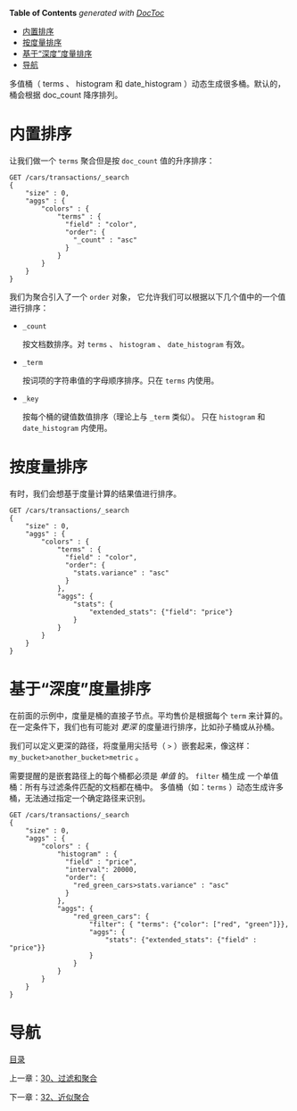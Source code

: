 <!-- START doctoc generated TOC please keep comment here to allow auto update -->
<!-- DON'T EDIT THIS SECTION, INSTEAD RE-RUN doctoc TO UPDATE -->
**Table of Contents**  *generated with [DocToc](https://github.com/thlorenz/doctoc)*

- [内置排序](#%E5%86%85%E7%BD%AE%E6%8E%92%E5%BA%8F)
- [按度量排序](#%E6%8C%89%E5%BA%A6%E9%87%8F%E6%8E%92%E5%BA%8F)
- [基于“深度”度量排序](#%E5%9F%BA%E4%BA%8E%E6%B7%B1%E5%BA%A6%E5%BA%A6%E9%87%8F%E6%8E%92%E5%BA%8F)
- [导航](#%E5%AF%BC%E8%88%AA)

<!-- END doctoc generated TOC please keep comment here to allow auto update -->

多值桶（ terms 、 histogram 和 date_histogram ）动态生成很多桶。默认的，桶会根据 doc_count 降序排列。

# 内置排序

让我们做一个 `terms` 聚合但是按 `doc_count` 值的升序排序：

```
GET /cars/transactions/_search
{
    "size" : 0,
    "aggs" : {
        "colors" : {
            "terms" : {
              "field" : "color",
              "order": {
                "_count" : "asc" 
              }
            }
        }
    }
}
```

我们为聚合引入了一个 `order` 对象， 它允许我们可以根据以下几个值中的一个值进行排序：

- `_count`

  按文档数排序。对 `terms` 、 `histogram` 、 `date_histogram` 有效。

- `_term`

  按词项的字符串值的字母顺序排序。只在 `terms` 内使用。

- `_key`

  按每个桶的键值数值排序（理论上与 `_term` 类似）。 只在 `histogram` 和 `date_histogram` 内使用。

# 按度量排序

有时，我们会想基于度量计算的结果值进行排序。

```
GET /cars/transactions/_search
{
    "size" : 0,
    "aggs" : {
        "colors" : {
            "terms" : {
              "field" : "color",
              "order": {
                "stats.variance" : "asc" 
              }
            },
            "aggs": {
                "stats": {
                    "extended_stats": {"field": "price"}
                }
            }
        }
    }
}
```

# 基于“深度”度量排序

在前面的示例中，度量是桶的直接子节点。平均售价是根据每个 `term` 来计算的。 在一定条件下，我们也有可能对 *更深* 的度量进行排序，比如孙子桶或从孙桶。

我们可以定义更深的路径，将度量用尖括号（ `>` ）嵌套起来，像这样： `my_bucket>another_bucket>metric` 。

需要提醒的是嵌套路径上的每个桶都必须是 *单值* 的。 `filter` 桶生成 一个单值桶：所有与过滤条件匹配的文档都在桶中。 多值桶（如：`terms` ）动态生成许多桶，无法通过指定一个确定路径来识别。

```
GET /cars/transactions/_search
{
    "size" : 0,
    "aggs" : {
        "colors" : {
            "histogram" : {
              "field" : "price",
              "interval": 20000,
              "order": {
                "red_green_cars>stats.variance" : "asc" 
              }
            },
            "aggs": {
                "red_green_cars": {
                    "filter": { "terms": {"color": ["red", "green"]}}, 
                    "aggs": {
                        "stats": {"extended_stats": {"field" : "price"}} 
                    }
                }
            }
        }
    }
}
```


# 导航

[目录](README.md)

上一章：[30、过滤和聚合](30、过滤和聚合.md)

下一章：[32、近似聚合](32、近似聚合.md)
